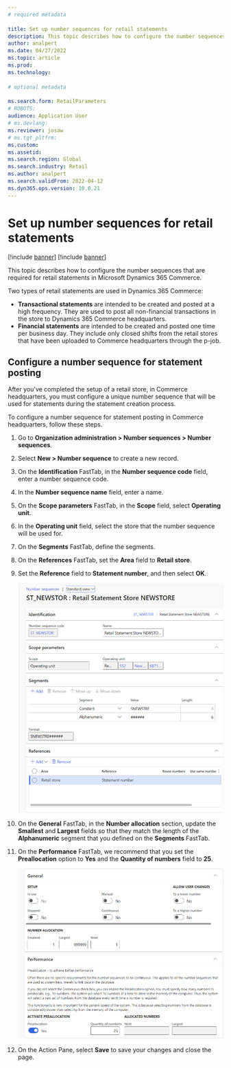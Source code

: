 ```yaml
---
# required metadata

title: Set up number sequences for retail statements
description: This topic describes how to configure the number sequences that are required for retail statements in Microsoft Dynamics 365 Commerce.
author: analpert
ms.date: 04/27/2022
ms.topic: article
ms.prod: 
ms.technology: 

# optional metadata

ms.search.form: RetailParameters
# ROBOTS: 
audience: Application User
# ms.devlang: 
ms.reviewer: josaw
# ms.tgt_pltfrm: 
ms.custom: 
ms.assetid: 
ms.search.region: Global
ms.search.industry: Retail
ms.author: analpert
ms.search.validFrom: 2022-04-12
ms.dyn365.ops.version: 10.0.21
---
```


# Set up number sequences for retail statements

[!include [banner](includes/banner.md)]
[!include [banner](includes/preview-banner.md)]

This topic describes how to configure the number sequences that are required for retail statements in Microsoft Dynamics 365 Commerce.

Two types of retail statements are used in Dynamics 365 Commerce: 

- **Transactional statements** are intended to be created and posted at a high frequency. They are used to post all non-financial transactions in the store to Dynamics 365 Commerce headquarters. 
- **Financial statements** are intended to be created and posted one time per business day. They include only closed shifts from the retail stores that have been uploaded to Commerce headquarters through the p-job.

## Configure a number sequence for statement posting

After you've completed the setup of a retail store, in Commerce headquarters, you must configure a unique number sequence that will be used for statements during the statement creation process.

To configure a number sequence for statement posting in Commerce headquarters, follow these steps.

1. Go to **Organization administration \> Number sequences \> Number sequences**.
1. Select **New \> Number sequence** to create a new record.
1. On the **Identification** FastTab, in the **Number sequence code** field, enter a number sequence code.
1. In the **Number sequence name** field, enter a name.
1. On the **Scope parameters** FastTab, in the **Scope** field, select **Operating unit**.
1. In the **Operating unit** field, select the store that the number sequence will be used for.
1. On the **Segments** FastTab, define the segments.
1. On the **References** FastTab, set the **Area** field to **Retail store**.
1. Set the **Reference** field to **Statement number**, and then select **OK**.

    ![Identification, Scope parameters, Segments, and References FastTabs on the Number sequences page.](media/retail-statements-num-seq-setup-01.png)

1. On the **General** FastTab, in the **Number allocation** section, update the **Smallest** and **Largest** fields so that they match the length of the **Alphanumeric** segment that you defined on the **Segments** FastTab.
1. On the **Performance** FastTab, we recommend that you set the **Preallocation** option to **Yes** and the **Quantity of numbers** field to **25**.

    ![General and Performance FastTabs on the Number sequences page.](media/retail-statements-num-seq-setup-02.png)

1. On the Action Pane, select **Save** to save your changes and close the page.
